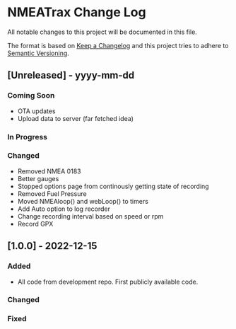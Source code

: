 
# NMEATrax Change Log
All notable changes to this project will be documented in this file.
 
The format is based on [Keep a Changelog](http://keepachangelog.com/)
and this project tries to adhere to [Semantic Versioning](http://semver.org/).

## [Unreleased] - yyyy-mm-dd
 
### Coming Soon
- OTA updates
- Upload data to server (far fetched idea)

### In Progress

### Changed
- Removed NMEA 0183
- Better gauges
- Stopped options page from continously getting state of recording
- Removed Fuel Pressure
- Moved NMEAloop() and webLoop() to timers
- Add Auto option to log recorder
- Change recording interval based on speed or rpm
- Record GPX
 
## [1.0.0] - 2022-12-15
 
### Added

- All code from development repo. First publicly available code.
   
### Changed
 
### Fixed
